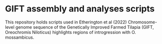 # GIFT assembly and analyses scripts
This repository holds scripts used in Etherington et al (2022) Chromosome-level genome sequence of the Genetically Improved Farmed Tilapia (GIFT, Oreochromis Niloticus) highlights regions of introgression with O. mossambicus.
